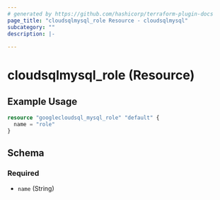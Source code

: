 ```yaml
---
# generated by https://github.com/hashicorp/terraform-plugin-docs
page_title: "cloudsqlmysql_role Resource - cloudsqlmysql"
subcategory: ""
description: |-
  
---
```


# cloudsqlmysql_role (Resource)



## Example Usage

```terraform
resource "googlecloudsql_mysql_role" "default" {
  name = "role"
}
```

<!-- schema generated by tfplugindocs -->
## Schema

### Required

- `name` (String)
